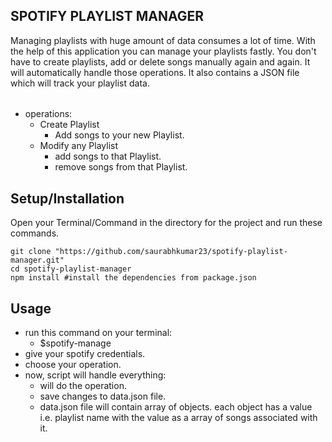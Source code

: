 ## SPOTIFY PLAYLIST MANAGER
Managing playlists with huge amount of data consumes a lot of time. With the help of this application you can manage your playlists fastly. You don't have to create playlists, add or delete songs manually again and again. It will automatically handle those operations. It also contains a JSON file which will track your playlist data.
######
- operations:
  - Create Playlist
    - Add songs to your new Playlist.
  - Modify any Playlist
    - add songs to that Playlist.
    - remove songs from that Playlist.

## Setup/Installation
Open your Terminal/Command in the directory for the project and run these commands.
    
    git clone "https://github.com/saurabhkumar23/spotify-playlist-manager.git"
    cd spotify-playlist-manager
    npm install #install the dependencies from package.json

## Usage
- run this command on your terminal:
    - $spotify-manage
- give your spotify credentials.
- choose your operation. 
- now, script will handle everything:
    - will do the operation.
    - save changes to data.json file.
    - data.json file will contain array of objects. each object has a value i.e. playlist name with the value as a array of songs associated with it.